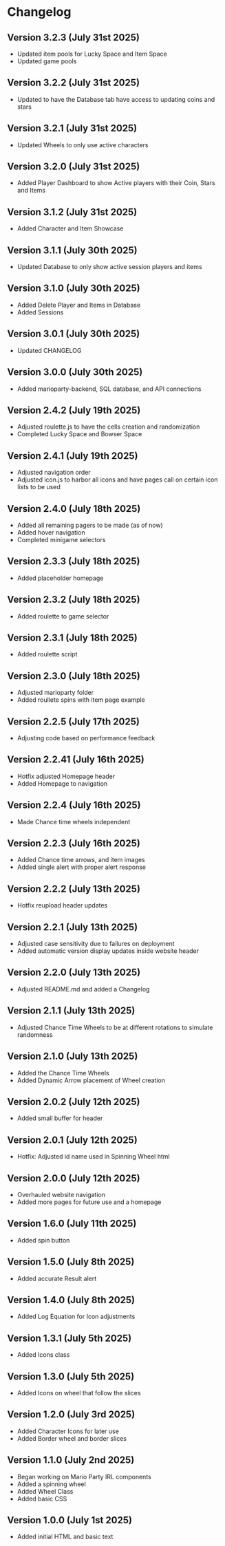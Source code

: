 # Changelog
## Version 3.2.3 (July 31st 2025)
* Updated item pools for Lucky Space and Item Space
* Updated game pools

## Version 3.2.2 (July 31st 2025)
* Updated to have the Database tab have access to updating coins and stars

## Version 3.2.1 (July 31st 2025)
* Updated Wheels to only use active characters

## Version 3.2.0 (July 31st 2025)
* Added Player Dashboard to show Active players with their Coin, Stars and Items

## Version 3.1.2 (July 31st 2025)
* Added Character and Item Showcase

## Version 3.1.1 (July 30th 2025)
* Updated Database to only show active session players and items

## Version 3.1.0 (July 30th 2025)
* Added Delete Player and Items in Database
* Added Sessions

## Version 3.0.1 (July 30th 2025)
* Updated CHANGELOG

## Version 3.0.0 (July 30th 2025)
* Added marioparty-backend, SQL database, and API connections

## Version 2.4.2 (July 19th 2025)
* Adjusted roulette.js to have the cells creation and randomization
* Completed Lucky Space and Bowser Space

## Version 2.4.1 (July 19th 2025)
* Adjusted navigation order
* Adjusted icon.js to harbor all icons and have pages call on certain icon lists to be used

## Version 2.4.0 (July 18th 2025)
* Added all remaining pagers to be made (as of now)
* Added hover navigation
* Completed minigame selectors

## Version 2.3.3 (July 18th 2025)
* Added placeholder homepage

## Version 2.3.2 (July 18th 2025)
* Added roulette to game selector

## Version 2.3.1 (July 18th 2025)
* Added roulette script

## Version 2.3.0 (July 18th 2025)
* Adjusted marioparty folder
* Added roullete spins with item page example 

## Version 2.2.5 (July 17th 2025)
* Adjusting code based on performance feedback

## Version 2.2.41 (July 16th 2025)
* Hotfix adjusted Homepage header
* Added Homepage to navigation 

## Version 2.2.4 (July 16th 2025)
* Made Chance time wheels independent 

## Version 2.2.3 (July 16th 2025)
* Added Chance time arrows, and item images
* Added single alert with proper alert response

## Version 2.2.2 (July 13th 2025)
* Hotfix reupload header updates

## Version 2.2.1 (July 13th 2025)
* Adjusted case sensitivity due to failures on deployment
* Added automatic version display updates inside website header 

## Version 2.2.0 (July 13th 2025)
* Adjusted README.md and added a Changelog

## Version 2.1.1 (July 13th 2025)
* Adjusted Chance Time Wheels to be at different rotations to simulate randomness

## Version 2.1.0 (July 13th 2025)
* Added the Chance Time Wheels
* Added Dynamic Arrow placement of Wheel creation

## Version 2.0.2 (July 12th 2025)
* Added small buffer for header

## Version 2.0.1 (July 12th 2025)
* Hotfix: Adjusted id name used in Spinning Wheel html

## Version 2.0.0 (July 12th 2025)
* Overhauled website navigation
* Added more pages for future use and a homepage

## Version 1.6.0 (July 11th 2025)
* Added spin button

## Version 1.5.0 (July 8th 2025)
* Added accurate Result alert

## Version 1.4.0 (July 8th 2025)
* Added Log Equation for Icon adjustments

## Version 1.3.1 (July 5th 2025)
* Added Icons class

## Version 1.3.0 (July 5th 2025)
* Added Icons on wheel that follow the slices

## Version 1.2.0 (July 3rd 2025)
* Added Character Icons for later use
* Added Border wheel and border slices

## Version 1.1.0 (July 2nd 2025)
* Began working on Mario Party IRL components
* Added a spinning wheel
* Added Wheel Class
* Added basic CSS

## Version 1.0.0 (July 1st 2025)
* Added initial HTML and basic text
